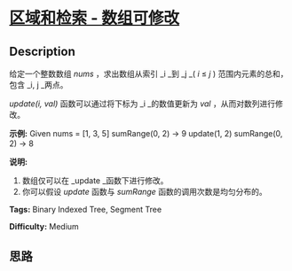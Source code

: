 # [区域和检索 - 数组可修改][title]

## Description

给定一个整数数组   _nums_ ，求出数组从索引  _i  _到  _j   _( _i_  ≤  _j_ ) 范围内元素的总和，包含  _i,   j
_两点。

_update(i, val)_ 函数可以通过将下标为  _i  _的数值更新为  _val_ ，从而对数列进行修改。

**示例:**
            Given nums = [1, 3, 5]        sumRange(0, 2) -> 9    update(1, 2)    sumRange(0, 2) -> 8    

**说明:**

  1. 数组仅可以在  _update  _函数下进行修改。
  2. 你可以假设 _update_ 函数与 _sumRange_ 函数的调用次数是均匀分布的。


**Tags:** Binary Indexed Tree, Segment Tree

**Difficulty:** Medium

## 思路

[title]: https://leetcode-cn.com/problems/range-sum-query-mutable
